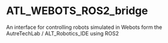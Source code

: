 # ATL_WEBOTS_ROS2_bridge
An interface for controlling robots simulated in Webots form the AutreTechLab / ALT_Robotics_IDE using ROS2
